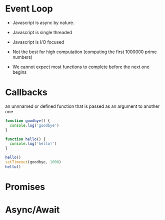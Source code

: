 # Event Loop
* Javascript is async by nature.
* Javascript is single threaded
* Javascript is I/O focused
* Not the best for high computation (computing the first 1000000 prime numbers)

* We cannot expect most functions to complete before the next one begins

# Callbacks
an unnnamed or defined function that is passed as an argument to another one
```javascript
function goodbye() {
  console.log('goodbye')
}

function hello() {
  console.log('hello!')
}

hello()
setTimeout(goodbye, 1000)
hello()
```
# Promises
# Async/Await
